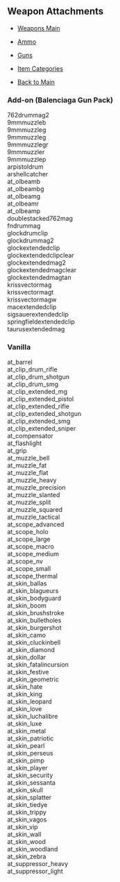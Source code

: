 ## Weapon Attachments

- [Weapons Main](../weapons.md)
- [Ammo](../ammo/ammo.md)
- [Guns](../guns/guns.md)

- [Item Categories](../../ITEMS.md)
- [Back to Main](../../../README.md)

### Add-on (Balenciaga Gun Pack)

762drummag2  
9mmmuzzleb  
9mmmuzzleg  
9mmmuzzleg  
9mmmuzzlegr  
9mmmuzzler  
9mmmuzzlep  
arpistoldrum  
arshellcatcher  
at_olbeamb  
at_olbeambg  
at_olbeamg  
at_olbeamr  
at_olbeamp  
doublestacked762mag  
fndrummag  
glockdrumclip  
glockdrummag2  
glockextendedclip  
glockextendedclipclear  
glockextendedmag2  
glockextendedmagclear  
glockextendedmagtan  
krissvectormag  
krissvectormagt  
krissvectormagw  
macextendedclip  
sigsauerextendedclip  
springfieldextendedclip  
taurusextendedmag

### Vanilla

at_barrel  
at_clip_drum_rifle  
at_clip_drum_shotgun  
at_clip_drum_smg  
at_clip_extended_mg  
at_clip_extended_pistol  
at_clip_extended_rifle  
at_clip_extended_shotgun  
at_clip_extended_smg  
at_clip_extended_sniper  
at_compensator  
at_flashlight  
at_grip  
at_muzzle_bell  
at_muzzle_fat  
at_muzzle_flat  
at_muzzle_heavy  
at_muzzle_precision  
at_muzzle_slanted  
at_muzzle_split  
at_muzzle_squared  
at_muzzle_tactical  
at_scope_advanced  
at_scope_holo  
at_scope_large  
at_scope_macro  
at_scope_medium  
at_scope_nv  
at_scope_small  
at_scope_thermal  
at_skin_ballas  
at_skin_blagueurs  
at_skin_bodyguard  
at_skin_boom  
at_skin_brushstroke  
at_skin_bulletholes  
at_skin_burgershot  
at_skin_camo  
at_skin_cluckinbell  
at_skin_diamond  
at_skin_dollar  
at_skin_fatalincursion  
at_skin_festive  
at_skin_geometric  
at_skin_hate  
at_skin_king  
at_skin_leopard  
at_skin_love  
at_skin_luchalibre  
at_skin_luxe  
at_skin_metal  
at_skin_patriotic  
at_skin_pearl  
at_skin_perseus  
at_skin_pimp  
at_skin_player  
at_skin_security  
at_skin_sessanta  
at_skin_skull  
at_skin_splatter  
at_skin_tiedye  
at_skin_trippy  
at_skin_vagos  
at_skin_vip  
at_skin_wall  
at_skin_wood  
at_skin_woodland  
at_skin_zebra  
at_suppressor_heavy  
at_suppressor_light
